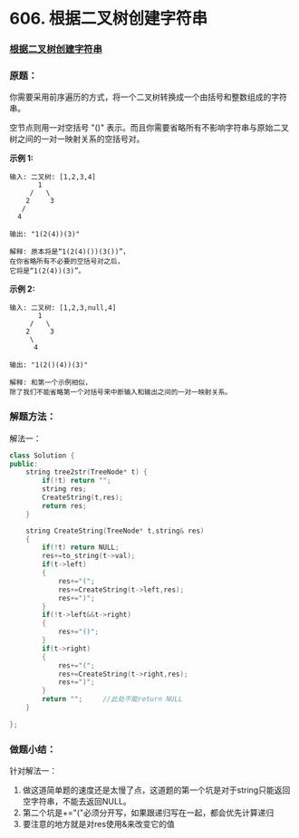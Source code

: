 # 606. 根据二叉树创建字符串

### [根据二叉树创建字符串](https://leetcode-cn.com/problems/construct-string-from-binary-tree/)

### 原题：

你需要采用前序遍历的方式，将一个二叉树转换成一个由括号和整数组成的字符串。

空节点则用一对空括号 "()" 表示。而且你需要省略所有不影响字符串与原始二叉树之间的一对一映射关系的空括号对。

**示例 1:**

```
输入: 二叉树: [1,2,3,4]
       1
     /   \
    2     3
   /    
  4     

输出: "1(2(4))(3)"

解释: 原本将是“1(2(4)())(3())”，
在你省略所有不必要的空括号对之后，
它将是“1(2(4))(3)”。
```

**示例 2:**

```
输入: 二叉树: [1,2,3,null,4]
       1
     /   \
    2     3
     \  
      4 

输出: "1(2()(4))(3)"

解释: 和第一个示例相似，
除了我们不能省略第一个对括号来中断输入和输出之间的一对一映射关系。
```

### 解题方法：

解法一：

```cpp
class Solution {
public:
    string tree2str(TreeNode* t) {
        if(!t) return "";
        string res;
        CreateString(t,res);
        return res;
    }

    string CreateString(TreeNode* t,string& res)
    {
        if(!t) return NULL;
        res+=to_string(t->val);
        if(t->left)
        {
            res+="(";
            res+=CreateString(t->left,res);
            res+=")";
        }
        if(!t->left&&t->right)
        {
            res+="()";
        }
        if(t->right)
        {
            res+="(";
            res+=CreateString(t->right,res);
            res+=")";
        }
        return "";     //此处不能return NULL
    }
    
};
```

### 做题小结：

针对解法一：

1. 做这道简单题的速度还是太慢了点，这道题的第一个坑是对于string只能返回空字符串，不能去返回NULL。
2. 第二个坑是+="("必须分开写，如果跟递归写在一起，都会优先计算递归
3. 要注意的地方就是对res使用&来改变它的值
